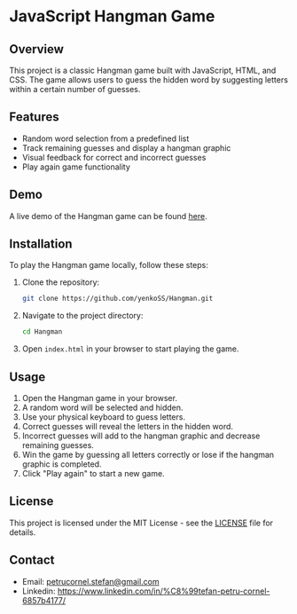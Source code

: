 # JavaScript Hangman Game

## Overview

This project is a classic Hangman game built with JavaScript, HTML, and CSS. The game allows users to guess the hidden word by suggesting letters within a certain number of guesses.

## Features

- Random word selection from a predefined list
- Track remaining guesses and display a hangman graphic
- Visual feedback for correct and incorrect guesses
- Play again game functionality

## Demo

A live demo of the Hangman game can be found [here](https://yenkoss.github.io/Hangman/).

## Installation

To play the Hangman game locally, follow these steps:

1. Clone the repository:
   ```bash
   git clone https://github.com/yenkoSS/Hangman.git
   ```
2. Navigate to the project directory:
   ```bash
   cd Hangman
   ```
3. Open `index.html` in your browser to start playing the game.

## Usage

1. Open the Hangman game in your browser.
2. A random word will be selected and hidden.
3. Use your physical keyboard to guess letters.
4. Correct guesses will reveal the letters in the hidden word.
5. Incorrect guesses will add to the hangman graphic and decrease remaining guesses.
6. Win the game by guessing all letters correctly or lose if the hangman graphic is completed.
7. Click "Play again" to start a new game.



## License

This project is licensed under the MIT License - see the [LICENSE](LICENSE) file for details.

## Contact

* Email: petrucornel.stefan@gmail.com  
* Linkedin: https://www.linkedin.com/in/%C8%99tefan-petru-cornel-6857b4177/
